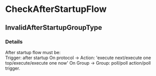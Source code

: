 ﻿---  
uid: Validator_5_7_6  
---

# CheckAfterStartupFlow

## InvalidAfterStartupGroupType

### Details

After startup flow must be:  
Trigger: after startup On protocol \-\> Action: 'execute next\/execute one top\/execute\/execute one now' On Group \-\> Group: poll\/poll action\/poll trigger.
